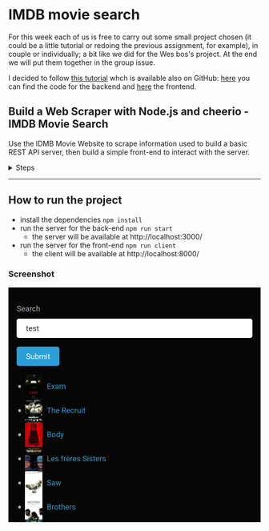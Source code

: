 # IMDB movie search

For this week each of us is free to carry out some small project chosen (it could be a little tutorial or redoing the previous assignment, for example), in couple or individually; a bit like we did for the Wes bos's project. At the end we will put them together in the group issue.

I decided to follow [this tutorial](https://www.youtube.com/watch?v=U0btOGPwrIY) whch is available also on GitHub: [here](https://github.com/w3cj/imdb-scraper-server) you can find the code for the backend and [here](https://github.com/w3cj/imdb-scraper-client) the frontend.

## Build a Web Scraper with Node.js and cheerio - IMDB Movie Search
Use the IDMB Movie Website to scrape information used to build a basic REST API server, then build a simple front-end to interact with the server.

<details>
<summary>Steps</summary>
<ul><li>
<a href="/watch?v=U0btOGPwrIY&amp;t=72s">[1:12]</a> introduction</li>
</ul>

##### Set up server folder
<ul>
<li><a href="/watch?v=U0btOGPwrIY&amp;t=222s">[3:57]</a> initilize a node app</li>
<li><a href="/watch?v=U0btOGPwrIY&amp;t=237s">[4:26]</a> npm install node-fetch</li>
<li><a href="/watch?v=U0btOGPwrIY&amp;t=266s">[4:26]</a> How to use node-fetch</li>
</ul>

##### Parsing HTML with cheerio
<ul>
<li><a href="/watch?v=U0btOGPwrIY&amp;t=409s">[6:49​]</a> Overview of cheerio</li>
<li><a href="/watch?v=U0btOGPwrIY&amp;t=438s">[7:18​]</a> Add cheerio to server code</li>
<li><a href="/watch?v=U0btOGPwrIY&amp;t=459s">[7:39​]</a> Get movie titles and movie posters from IMDB search</li>
</ul>

### Start using express
<ul>
<li><a href="/watch?v=U0btOGPwrIY&amp;t=713s">[11:53​]</a> Format data as JSON</li>
<li><a href="/watch?v=U0btOGPwrIY&amp;t=784s">[13:04​]</a> Prepare code for modularity</li>
<li><a href="/watch?v=U0btOGPwrIY&amp;t=852s">[14:12​]</a> Create a basic express app</li>
<li><a href="/watch?v=U0btOGPwrIY&amp;t=939s">[15:39​]</a> Create node scripts (auto-reload with nodemon)</li>
</ul>

##### Building an API in express
<ul>
<li><a href="/watch?v=U0btOGPwrIY&amp;t=991s">[16:31​]</a></a> Create search route</li>
<li><a href="/watch?v=U0btOGPwrIY&amp;t=1082s">[18:02​]</a></a> Get movie id from IMDB</li>
<li><a href="/watch?v=U0btOGPwrIY&amp;t=1212s">[20:12​]</a> Create movie route</li>
<li><a href="/watch?v=U0btOGPwrIY&amp;t=1399s">[23:19​]</a></a> Get data from IMDB movie page</li>
<li><a href="/watch?v=U0btOGPwrIY&amp;t=1405s">[23:25​]</a> Title</li>
<li><a href="/watch?v=U0btOGPwrIY&amp;t=1599s">[26:39​]</a> MPAA Rating</li>
<li><a href="/watch?v=U0btOGPwrIY&amp;t=1679s">[27:59​]</a> Run time</li>
<li><a href="/watch?v=U0btOGPwrIY&amp;t=1798s">[29:58​]</a> Genres</li>
<li><a href="/watch?v=U0btOGPwrIY&amp;t=1905s">[31:45​]</a> Release date</li>
<li><a href="/watch?v=U0btOGPwrIY&amp;t=1970s">[32:50​]</a> IMDB rating</li>
<li><a href="/watch?v=U0btOGPwrIY&amp;t=2020s">[33:40​]</a> Movie poster</li>
<li><a href="/watch?v=U0btOGPwrIY&amp;t=2224s">[37:04​]</a> Summary</li>
<li><a href="/watch?v=U0btOGPwrIY&amp;t=2283s">[38:03​]</a> Directors</li>
<li><a href="/watch?v=U0btOGPwrIY&amp;t=2604s">[43:24​]</a> Writers</li>
<li><a href="/watch?v=U0btOGPwrIY&amp;t=2812s">[46:52​]</a> Actors</li>
<li><a href="/watch?v=U0btOGPwrIY&amp;t=2972s">[49:32​]</a> Story line</li>
<li><a href="/watch?v=U0btOGPwrIY&amp;t=3110s">[51:50​]</a> Things to keep in mind when scraping the web</li>
<li><a href="/watch?v=U0btOGPwrIY&amp;t=3190s">[53:10​]</a> Back to getting data from IMDB</li>
<li><a href="/watch?v=U0btOGPwrIY&amp;t=3190s">[53:10​]</a> Try getting budget</li>
<li><a href="/watch?v=U0btOGPwrIY&amp;t=3249s">[54:09​]</a> Production companies</li>
<li><a href="/watch?v=U0btOGPwrIY&amp;t=3466s">[57:46​]</a> Link to trailer (Part I)</li>
<li><a href="/watch?v=U0btOGPwrIY&amp;t=3681s">[1:01:21​]</a> Link to trailer (Part II)</li>
<li><a href="/watch?v=U0btOGPwrIY&amp;t=3820s">[1:03:40​]</a> Add caching</li>
<li><a href="/watch?v=U0btOGPwrIY&amp;t=4036s">[1:07:16​]</a> Deployment via now</li>
</ul>

##### Create Frontend in Vanilla JS
<ul>
<li><a href="/watch?v=U0btOGPwrIY&amp;t=4185s">[1:09:45​]</a> Add CORS to server code</li>
<li><a href="/watch?v=U0btOGPwrIY&amp;t=4271s">[1:11:11​]</a> Create client folder</li>
<li><a href="/watch?v=U0btOGPwrIY&amp;t=4302s">[1:11:42​]</a> Add Bootswatch CDN</li>
<li><a href="/watch?v=U0btOGPwrIY&amp;t=4341s">[1:12:21​]</a> Start styling</li>
<li><a href="/watch?v=U0btOGPwrIY&amp;t=4550s">[1:15:50​]</a> Add search logic</li>
<li><a href="/watch?v=U0btOGPwrIY&amp;t=4738s">[1:18:58​]</a> Show search results on page</li>
<li><a href="/watch?v=U0btOGPwrIY&amp;t=4984s">[1:23:04​]</a> Create movie page</li>
<li><a href="/watch?v=U0btOGPwrIY&amp;t=6112s">[1:41:52​]</a> Format date with date-fns</li>
<li><a href="/watch?v=U0btOGPwrIY&amp;t=6364s">[1:46:04​]</a> Review of what we have built today!</li>
</ul>
</details>

---

## How to run the project

- install the dependencies `npm install`
- run the server for the back-end `npm run start` 
  - the server will be available at http://localhost:3000/
- run the server for the front-end `npm run client`
  - the client will be available at http://localhost:8000/

### Screenshot
<p align="center">
  <img src="https://github.com/bermarte/IMDB-movie-search/blob/master/planning/screenshot.png" alt="screenshot" width="700">
</p>

